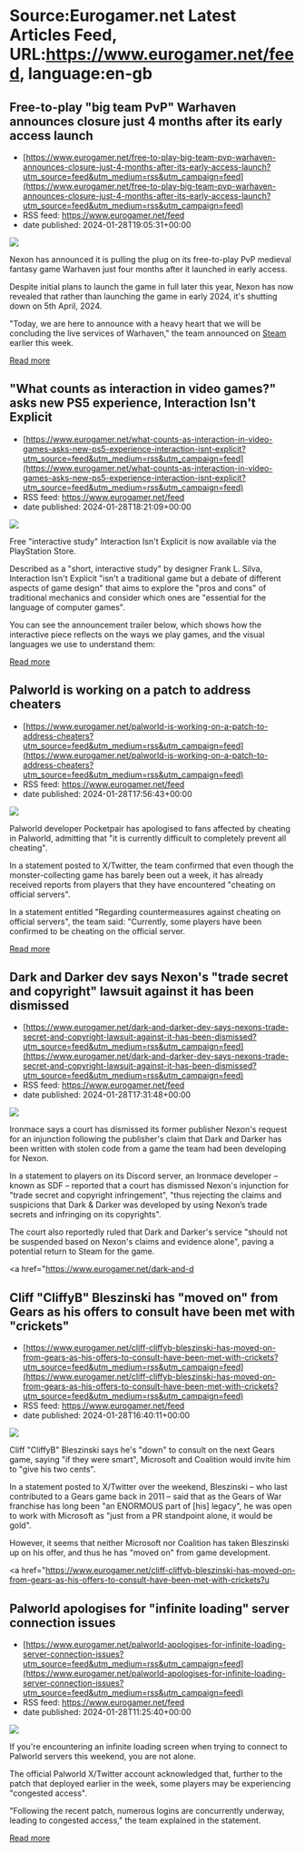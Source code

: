 # Source:Eurogamer.net Latest Articles Feed, URL:https://www.eurogamer.net/feed, language:en-gb

## Free-to-play "big team PvP" Warhaven announces closure just 4 months after its early access launch
 - [https://www.eurogamer.net/free-to-play-big-team-pvp-warhaven-announces-closure-just-4-months-after-its-early-access-launch?utm_source=feed&utm_medium=rss&utm_campaign=feed](https://www.eurogamer.net/free-to-play-big-team-pvp-warhaven-announces-closure-just-4-months-after-its-early-access-launch?utm_source=feed&utm_medium=rss&utm_campaign=feed)
 - RSS feed: https://www.eurogamer.net/feed
 - date published: 2024-01-28T19:05:31+00:00

<img src="https://assetsio.reedpopcdn.com/Screenshot-2024-01-28-at-18.34.24.png?width=1920&amp;height=1920&amp;fit=bounds&amp;quality=80&amp;format=jpg&amp;auto=webp" /> <p>Nexon has announced it is pulling the plug on its free-to-play PvP medieval fantasy game Warhaven just four months after it launched in early access.</p><p>Despite initial plans to launch the game in full later this year, Nexon has now revealed that rather than launching the game in early 2024, it's shutting down on 5th April, 2024.</p><p>"Today, we are here to announce with a heavy heart that we will be concluding the live services of Warhaven," the team announced on <a href="https://store.steampowered.com/news/app/2107670/view/3978435073794630497">Steam</a> earlier this week.</p> <p><a href="https://www.eurogamer.net/free-to-play-big-team-pvp-warhaven-announces-closure-just-4-months-after-its-early-access-launch?utm_source=feed&amp;utm_medium=rss&amp;utm_campaign=feed">Read more</a></p>

## "What counts as interaction in video games?" asks new PS5 experience, Interaction Isn't Explicit
 - [https://www.eurogamer.net/what-counts-as-interaction-in-video-games-asks-new-ps5-experience-interaction-isnt-explicit?utm_source=feed&utm_medium=rss&utm_campaign=feed](https://www.eurogamer.net/what-counts-as-interaction-in-video-games-asks-new-ps5-experience-interaction-isnt-explicit?utm_source=feed&utm_medium=rss&utm_campaign=feed)
 - RSS feed: https://www.eurogamer.net/feed
 - date published: 2024-01-28T18:21:09+00:00

<img src="https://assetsio.reedpopcdn.com/Screenshot-2024-01-28-at-18.16.44.png?width=1920&amp;height=1920&amp;fit=bounds&amp;quality=80&amp;format=jpg&amp;auto=webp" /> <p>Free "interactive study" Interaction Isn't Explicit is now available via the PlayStation Store.</p><p>Described as a "short, interactive study" by designer Frank L. Silva, Interaction Isn't Explicit "isn't a traditional game but a debate of different aspects of game design" that aims to explore the "pros and cons" of traditional mechanics and consider which ones are "essential for the language of computer games".</p><p>You can see the announcement trailer below, which shows how the interactive piece reflects on the ways we play games, and the visual languages we use to understand them:</p> <p><a href="https://www.eurogamer.net/what-counts-as-interaction-in-video-games-asks-new-ps5-experience-interaction-isnt-explicit?utm_source=feed&amp;utm_medium=rss&amp;utm_campaign=feed">Read more</a></p>

## Palworld is working on a patch to address cheaters
 - [https://www.eurogamer.net/palworld-is-working-on-a-patch-to-address-cheaters?utm_source=feed&utm_medium=rss&utm_campaign=feed](https://www.eurogamer.net/palworld-is-working-on-a-patch-to-address-cheaters?utm_source=feed&utm_medium=rss&utm_campaign=feed)
 - RSS feed: https://www.eurogamer.net/feed
 - date published: 2024-01-28T17:56:43+00:00

<img src="https://assetsio.reedpopcdn.com/palworld-press-image-Jetragon.jpg?width=1920&amp;height=1920&amp;fit=bounds&amp;quality=80&amp;format=jpg&amp;auto=webp" /> <p>Palworld developer Pocketpair has apologised to fans affected by cheating in Palworld, admitting that "it is currently difficult to completely prevent all cheating".</p><p>In a statement posted to X/Twitter, the team confirmed that even though the monster-collecting game has barely been out a week, it has already received reports from players that they have encountered "cheating on official servers".</p><p>In a statement entitled "Regarding countermeasures against cheating on official servers", the team said: "Currently, some players have been confirmed to be cheating on the official server.</p> <p><a href="https://www.eurogamer.net/palworld-is-working-on-a-patch-to-address-cheaters?utm_source=feed&amp;utm_medium=rss&amp;utm_campaign=feed">Read more</a></p>

## Dark and Darker dev says Nexon's "trade secret and copyright" lawsuit against it has been dismissed
 - [https://www.eurogamer.net/dark-and-darker-dev-says-nexons-trade-secret-and-copyright-lawsuit-against-it-has-been-dismissed?utm_source=feed&utm_medium=rss&utm_campaign=feed](https://www.eurogamer.net/dark-and-darker-dev-says-nexons-trade-secret-and-copyright-lawsuit-against-it-has-been-dismissed?utm_source=feed&utm_medium=rss&utm_campaign=feed)
 - RSS feed: https://www.eurogamer.net/feed
 - date published: 2024-01-28T17:31:48+00:00

<img src="https://assetsio.reedpopcdn.com/darkanddarker_fu91rVL.jpg?width=1920&amp;height=1920&amp;fit=bounds&amp;quality=80&amp;format=jpg&amp;auto=webp" /> <p>Ironmace says a court has dismissed its former publisher Nexon's request for an injunction following the publisher's claim that Dark and Darker has been written with stolen code from a game the team had been developing for Nexon.</p><p>In a statement to players on its Discord server, an Ironmace developer &ndash; known as SDF &ndash; reported that a court has dismissed Nexon's injunction for "trade secret and copyright infringement", "thus rejecting the claims and suspicions that Dark &amp; Darker was developed by using Nexon&rsquo;s trade secrets and infringing on its copyrights".</p><p>The court also reportedly ruled that Dark and Darker's service "should not be suspended based on Nexon's claims and evidence alone", paving a potential return to Steam for the game.</p> <p><a href="https://www.eurogamer.net/dark-and-d

## Cliff "CliffyB" Bleszinski has "moved on" from Gears as his offers to consult have been met with "crickets"
 - [https://www.eurogamer.net/cliff-cliffyb-bleszinski-has-moved-on-from-gears-as-his-offers-to-consult-have-been-met-with-crickets?utm_source=feed&utm_medium=rss&utm_campaign=feed](https://www.eurogamer.net/cliff-cliffyb-bleszinski-has-moved-on-from-gears-as-his-offers-to-consult-have-been-met-with-crickets?utm_source=feed&utm_medium=rss&utm_campaign=feed)
 - RSS feed: https://www.eurogamer.net/feed
 - date published: 2024-01-28T16:40:11+00:00

<img src="https://assetsio.reedpopcdn.com/apps.19668.13510798884671596.0838e926-27da-4f97-b9b2-61b5c4f677d0.jpg?width=1920&amp;height=1920&amp;fit=bounds&amp;quality=80&amp;format=jpg&amp;auto=webp" /> <p>Cliff "CliffyB" Bleszinski says he's "down" to consult on the next Gears game, saying "if they were smart", Microsoft and Coalition would invite him to "give his two cents".</p><p>In a statement posted to X/Twitter over the weekend, Bleszinski &ndash; who last contributed to a Gears game back in 2011 &ndash; said that as the Gears of War franchise has long been "an ENORMOUS part of [his] legacy", he was open to work with Microsoft as "just from a PR standpoint alone, it would be gold".</p><p>However, it seems that neither Microsoft nor Coalition has taken Bleszinski up on his offer, and thus he has "moved on" from game development.</p> <p><a href="https://www.eurogamer.net/cliff-cliffyb-bleszinski-has-moved-on-from-gears-as-his-offers-to-consult-have-been-met-with-crickets?u

## Palworld apologises for "infinite loading" server connection issues
 - [https://www.eurogamer.net/palworld-apologises-for-infinite-loading-server-connection-issues?utm_source=feed&utm_medium=rss&utm_campaign=feed](https://www.eurogamer.net/palworld-apologises-for-infinite-loading-server-connection-issues?utm_source=feed&utm_medium=rss&utm_campaign=feed)
 - RSS feed: https://www.eurogamer.net/feed
 - date published: 2024-01-28T11:25:40+00:00

<img src="https://assetsio.reedpopcdn.com/palworld-cropped.jpg?width=1920&amp;height=1920&amp;fit=bounds&amp;quality=80&amp;format=jpg&amp;auto=webp" /> <p>If you're encountering an infinite loading screen when trying to connect to Palworld servers this weekend, you are not alone.</p><p>The official Palworld X/Twitter account acknowledged that, further to the patch that deployed earlier in the week, some players may be experiencing "congested access".</p><p>"Following the recent patch, numerous logins are concurrently underway, leading to congested access," the team explained in the statement.</p> <p><a href="https://www.eurogamer.net/palworld-apologises-for-infinite-loading-server-connection-issues?utm_source=feed&amp;utm_medium=rss&amp;utm_campaign=feed">Read more</a></p>

